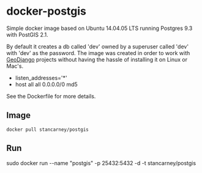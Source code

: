 # docker-postgis
Simple docker image based on Ubuntu 14.04.05 LTS running Postgres 9.3 with PostGIS 2.1. 

By default it creates a db called 'dev' owned by a superuser called 'dev' with 'dev' as the password. The image was created in order to work with [GeoDjango](https://docs.djangoproject.com/en/1.10/ref/contrib/gis/install/) projects without having the hassle of installing it on Linux or Mac's.

* listen_addresses='*'
* host all all 0.0.0.0/0 md5 

See the Dockerfile for more details.

## Image

```docker pull stancarney/postgis```

## Run

sudo docker run --name "postgis" -p 25432:5432 -d -t stancarney/postgis

